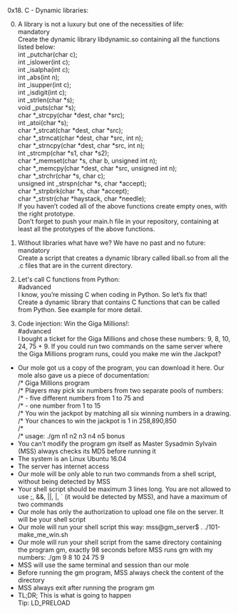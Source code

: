 0x18. C - Dynamic libraries:  

0. A library is not a luxury but one of the necessities of life:  
mandatory  
Create the dynamic library libdynamic.so containing all the functions listed below:  
int _putchar(char c);  
int _islower(int c);  
int _isalpha(int c);  
int _abs(int n);  
int _isupper(int c);  
int _isdigit(int c);  
int _strlen(char *s);  
void _puts(char *s);  
char *_strcpy(char *dest, char *src);  
int _atoi(char *s);  
char *_strcat(char *dest, char *src);  
char *_strncat(char *dest, char *src, int n);  
char *_strncpy(char *dest, char *src, int n);  
int _strcmp(char *s1, char *s2);  
char *_memset(char *s, char b, unsigned int n);  
char *_memcpy(char *dest, char *src, unsigned int n);  
char *_strchr(char *s, char c);  
unsigned int _strspn(char *s, char *accept);  
char *_strpbrk(char *s, char *accept);  
char *_strstr(char *haystack, char *needle);  
If you haven’t coded all of the above functions create empty ones, with the right prototype.  
Don’t forget to push your main.h file in your repository, containing at least all the prototypes of the above functions.  

1. Without libraries what have we? We have no past and no future:  
mandatory  
Create a script that creates a dynamic library called liball.so from all the .c files that are in the current directory.  

2. Let's call C functions from Python:  
#advanced  
I know, you’re missing C when coding in Python. So let’s fix that!  
Create a dynamic library that contains C functions that can be called from Python. See example for more detail.  

3. Code injection: Win the Giga Millions!:  
#advanced  
I bought a ticket for the Giga Millions and chose these numbers: 9, 8, 10, 24, 75 + 9. If you could run two commands on the same server where the Giga Millions program runs, could you make me win the Jackpot?  
- Our mole got us a copy of the program, you can download it here. Our mole also gave us a piece of documentation:  
/* Giga Millions program  
/* Players may pick six numbers from two separate pools of numbers:  
/* - five different numbers from 1 to 75 and  
/* - one number from 1 to 15  
/* You win the jackpot by matching all six winning numbers in a drawing.  
/* Your chances to win the jackpot is 1 in 258,890,850  
/*  
/* usage: ./gm n1 n2 n3 n4 n5 bonus  
- You can’t modify the program gm itself as Master Sysadmin Sylvain (MSS) always checks its MD5 before running it  
- The system is an Linux Ubuntu 16.04  
- The server has internet access  
- Our mole will be only able to run two commands from a shell script, without being detected by MSS  
- Your shell script should be maximum 3 lines long. You are not allowed to use ;, &&, ||, |, ` (it would be detected by MSS), and have a maximum of two commands  
- Our mole has only the authorization to upload one file on the server. It will be your shell script  
- Our mole will run your shell script this way: mss@gm_server$ . ./101-make_me_win.sh  
- Our mole will run your shell script from the same directory containing the program gm, exactly 98 seconds before MSS runs gm with my numbers: ./gm 9 8 10 24 75 9  
- MSS will use the same terminal and session than our mole  
- Before running the gm program, MSS always check the content of the directory  
- MSS always exit after running the program gm  
- TL;DR; This is what is going to happen  
Tip: LD_PRELOAD  
